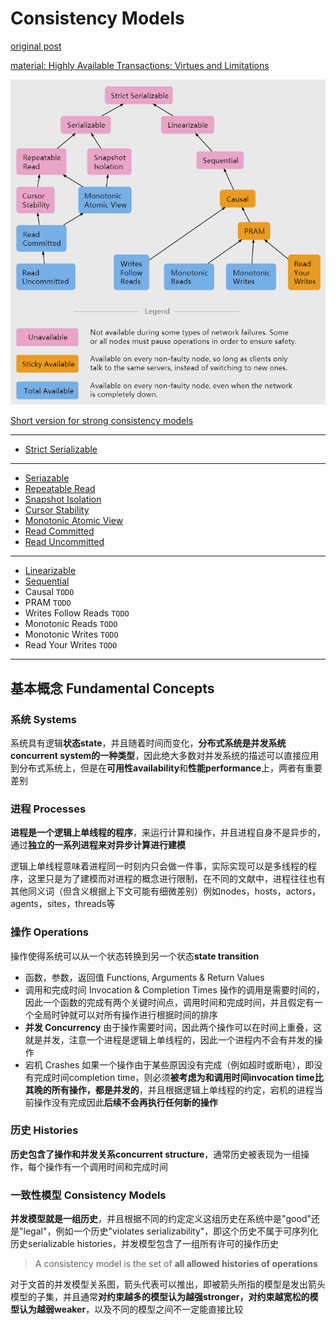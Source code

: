 # Consistency Models

[original post](https://jepsen.io/consistency)

[material: Highly Available Transactions: Virtues and Limitations](https://amplab.cs.berkeley.edu/wp-content/uploads/2013/10/hat-vldb2014.pdf)

![overview](images/0.png)

[Short version for strong consistency models](Strong_consistency_models.md)

------------------

- [Strict Serializable](Strict_Serializability.md)

------------------

- [Seriazable](Serializability.md)
- [Repeatable Read](Repeatable_Read.md)
- [Snapshot Isolation](Snapshot_Isolation.md)
- [Cursor Stability](Cursor_Stability.md)
- [Monotonic Atomic View](Monotonic_Atomic_View.md)
- [Read Committed](Read_Committed.md)
- [Read Uncommitted](Read_Uncommitted.md)

------------------

- [Linearizable](Linearizable.md)
- [Sequential](Sequential.md)
- Causal `TODO`
- PRAM `TODO`
- Writes Follow Reads `TODO`
- Monotonic Reads `TODO`
- Monotonic Writes `TODO`
- Read Your Writes `TODO`

------------------

## 基本概念 Fundamental Concepts

### 系统 Systems

系统具有逻辑**状态state**，并且随着时间而变化，**分布式系统是并发系统concurrent system的一种类型**，因此绝大多数对并发系统的描述可以直接应用到分布式系统上，但是在**可用性availability**和**性能performance**上，两者有重要差别

### 进程 Processes

**进程是一个逻辑上单线程的程序**，来运行计算和操作，并且进程自身不是异步的，通过**独立的一系列进程来对异步计算进行建模**

逻辑上单线程意味着进程同一时刻内只会做一件事，实际实现可以是多线程的程序，这里只是为了建模而对进程的概念进行限制，在不同的文献中，进程往往也有其他同义词（但含义根据上下文可能有细微差别）例如nodes，hosts，actors，agents，sites，threads等

### 操作 Operations

操作使得系统可以从一个状态转换到另一个状态**state transition**

- 函数，参数，返回值 Functions, Arguments & Return Values
- 调用和完成时间 Invocation & Completion Times
  操作的调用是需要时间的，因此一个函数的完成有两个关键时间点，调用时间和完成时间，并且假定有一个全局时钟就可以对所有操作进行根据时间的排序
- **并发 Concurrency**
  由于操作需要时间，因此两个操作可以在时间上重叠，这就是并发，注意一个进程是逻辑上单线程的，因此一个进程内不会有并发的操作
- 宕机 Crashes
  如果一个操作由于某些原因没有完成（例如超时或断电），即没有完成时间completion time，则必须**被考虑为和调用时间invocation time比其晚的所有操作，都是并发的**，并且根据逻辑上单线程的约定，宕机的进程当前操作没有完成因此**后续不会再执行任何新的操作**

### 历史 Histories

**历史包含了操作和并发关系concurrent structure**，通常历史被表现为一组操作，每个操作有一个调用时间和完成时间

### 一致性模型 Consistency Models

**并发模型就是一组历史**，并且根据不同的约定定义这组历史在系统中是"good"还是"legal"，例如一个历史"violates serializability"，即这个历史不属于可序列化历史serializable histories，并发模型包含了一组所有许可的操作历史

> A consistency model is the set of **all allowed histories of operations**

对于文首的并发模型关系图，箭头代表可以推出，即被箭头所指的模型是发出箭头模型的子集，并且通常**对约束越多的模型认为越强stronger，对约束越宽松的模型认为越弱weaker**，以及不同的模型之间不一定能直接比较
